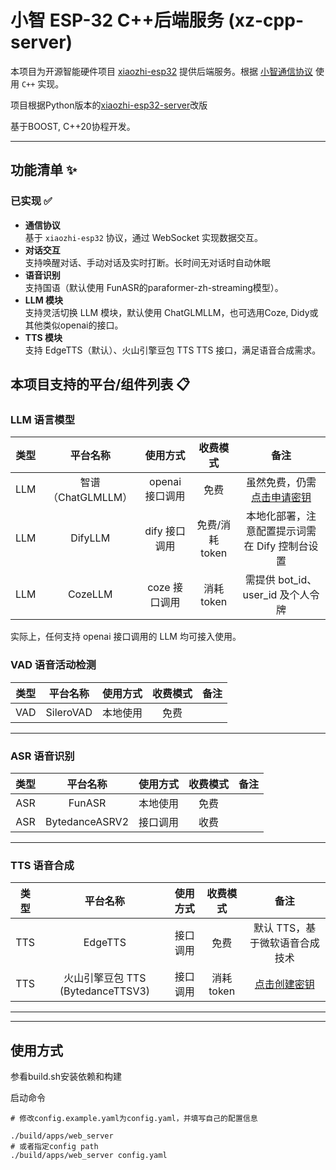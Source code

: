 # 小智 ESP-32 C++后端服务 (xz-cpp-server)

本项目为开源智能硬件项目 [xiaozhi-esp32](https://github.com/78/xiaozhi-esp32)
提供后端服务。根据 [小智通信协议](https://ccnphfhqs21z.feishu.cn/wiki/M0XiwldO9iJwHikpXD5cEx71nKh) 使用 `C++` 实现。

项目根据Python版本的[xiaozhi-esp32-server](https://github.com/xinnan-tech/xiaozhi-esp32-server)改版

基于BOOST, C++20协程开发。

---

## 功能清单 ✨

### 已实现 ✅

- **通信协议**  
  基于 `xiaozhi-esp32` 协议，通过 WebSocket 实现数据交互。
- **对话交互**  
  支持唤醒对话、手动对话及实时打断。长时间无对话时自动休眠
- **语音识别**  
  支持国语（默认使用 FunASR的paraformer-zh-streaming模型）。
- **LLM 模块**  
  支持灵活切换 LLM 模块，默认使用 ChatGLMLLM，也可选用Coze, Didy或其他类似openai的接口。
- **TTS 模块**  
  支持 EdgeTTS（默认）、火山引擎豆包 TTS  TTS 接口，满足语音合成需求。

## 本项目支持的平台/组件列表 📋

### LLM 语言模型

| 类型  |        平台名称        |         使用方式          |    收费模式     |                                                           备注                                                            |
|:---:|:------------------:|:---------------------:|:-----------:|:-----------------------------------------------------------------------------------------------------------------------:|
| LLM |   智谱（ChatGLMLLM）   |      openai 接口调用      |     免费      |                            虽然免费，仍需[点击申请密钥](https://bigmodel.cn/usercenter/proj-mgmt/apikeys)                            |
| LLM |      DifyLLM       |       dify 接口调用       | 免费/消耗 token |                                               本地化部署，注意配置提示词需在 Dify 控制台设置 |
| LLM |      CozeLLM       |       coze 接口调用       |  消耗 token   |                                                需提供 bot_id、user_id 及个人令牌             |                                

实际上，任何支持 openai 接口调用的 LLM 均可接入使用。

### VAD 语音活动检测

| 类型  |   平台名称    | 使用方式 | 收费模式 | 备注 |
|:---:|:---------:|:----:|:----:|:--:|
| VAD | SileroVAD | 本地使用 |  免费  |    |

---

### ASR 语音识别

| 类型  |   平台名称    | 使用方式 | 收费模式 | 备注 |
|:---:|:---------:|:----:|:----:|:--:|
| ASR |  FunASR   | 本地使用 |  免费  |    |
| ASR | BytedanceASRV2 | 接口调用 |  收费  |    |

---


### TTS 语音合成

| 类型  |          平台名称          | 使用方式 |   收费模式   |                                    备注                                     |
|:---:|:----------------------:|:----:|:--------:|:-------------------------------------------------------------------------:|
| TTS |        EdgeTTS         | 接口调用 |    免费    |                             默认 TTS，基于微软语音合成技术                             |
| TTS | 火山引擎豆包 TTS (BytedanceTTSV3) | 接口调用 | 消耗 token | [点击创建密钥](https://console.volcengine.com/speech/service/10007) |

---

---

## 使用方式

参看build.sh安装依赖和构建

启动命令
```
# 修改config.example.yaml为config.yaml，并填写自己的配置信息

./build/apps/web_server
# 或者指定config path
./build/apps/web_server config.yaml
```